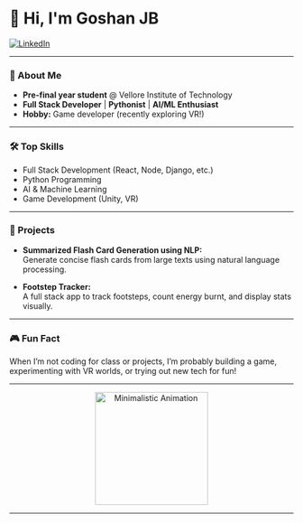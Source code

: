 # 👋 Hi, I'm Goshan JB

[![LinkedIn](https://img.shields.io/badge/LinkedIn-Goshan%20JB-blue?logo=linkedin)](https://www.linkedin.com/in/goshan-jb-aaba441b8/)

---

### 🚀 About Me

- **Pre-final year student** @ Vellore Institute of Technology
- **Full Stack Developer** | **Pythonist** | **AI/ML Enthusiast**
- **Hobby:** Game developer (recently exploring VR!)

---

### 🛠️ Top Skills

- Full Stack Development (React, Node, Django, etc.)
- Python Programming
- AI & Machine Learning
- Game Development (Unity, VR)

---

### 🌟 Projects

- **Summarized Flash Card Generation using NLP:**  
  Generate concise flash cards from large texts using natural language processing.

- **Footstep Tracker:**  
  A full stack app to track footsteps, count energy burnt, and display stats visually.

---

### 🎮 Fun Fact

When I’m not coding for class or projects, I’m probably building a game, experimenting with VR worlds, or trying out new tech for fun!

---

<p align="center">
  <img src="https://media.giphy.com/media/l3vQX4Q7fFq2w/giphy.gif" width="200" alt="Minimalistic Animation">
</p>

---

<!-- Minimalistic animated theme: clean sections, emoji icons, and a simple GIF. You can swap the GIF above for your own! -->
